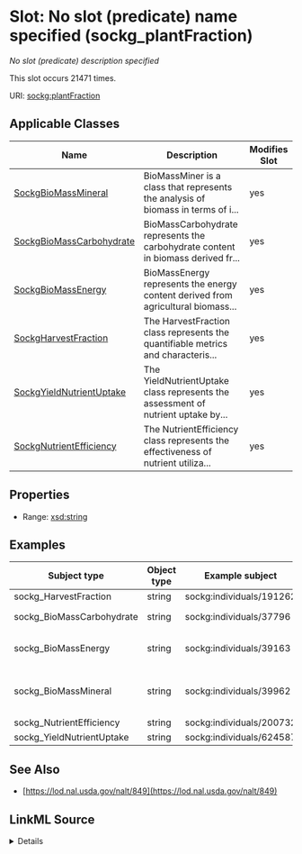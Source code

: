 

# Slot: No slot (predicate) name specified (sockg_plantFraction)


_No slot (predicate) description specified_






This slot occurs 21471 times.


URI: [sockg:plantFraction](https://idir.uta.edu/sockg-ontology/docs/plantFraction)



<!-- no inheritance hierarchy -->





## Applicable Classes

| Name | Description | Modifies Slot |
| --- | --- | --- |
| [SockgBioMassMineral](../classes/SockgBioMassMineral.md) | BioMassMiner is a class that represents the analysis of biomass in terms of i... |  yes  |
| [SockgBioMassCarbohydrate](../classes/SockgBioMassCarbohydrate.md) | BioMassCarbohydrate represents the carbohydrate content in biomass derived fr... |  yes  |
| [SockgBioMassEnergy](../classes/SockgBioMassEnergy.md) | BioMassEnergy represents the energy content derived from agricultural biomass... |  yes  |
| [SockgHarvestFraction](../classes/SockgHarvestFraction.md) | The HarvestFraction class represents the quantifiable metrics and characteris... |  yes  |
| [SockgYieldNutrientUptake](../classes/SockgYieldNutrientUptake.md) | The YieldNutrientUptake class represents the assessment of nutrient uptake by... |  yes  |
| [SockgNutrientEfficiency](../classes/SockgNutrientEfficiency.md) | The NutrientEfficiency class represents the effectiveness of nutrient utiliza... |  yes  |







## Properties

* Range: [xsd:string](http://www.w3.org/2001/XMLSchema#string)






## Examples

| Subject type | Object type | Example subject | Example object | Occurrences |
| --- | --- | --- | --- | --- |
| sockg_HarvestFraction | string | sockg:individuals/191262 | Roots | 9470 |
| sockg_BioMassCarbohydrate | string | sockg:individuals/37796 | Above earshank | 1367 |
| sockg_BioMassEnergy | string | sockg:individuals/39163 | Below earshank leaves | 799 |
| sockg_BioMassMineral | string | sockg:individuals/39962 | Stover (all non-grain biomass) | 6723 |
| sockg_NutrientEfficiency | string | sockg:individuals/200732 | Seed Oil | 2683 |
| sockg_YieldNutrientUptake | string | sockg:individuals/624587 | Grain | 429 |


## See Also

* [https://lod.nal.usda.gov/nalt/849](https://lod.nal.usda.gov/nalt/849)



## LinkML Source

<details>

```yaml
name: sockg_plantFraction
annotations:
  count:
    tag: count
    value: 21471
description: No slot (predicate) description specified
title: No slot (predicate) name specified
examples:
- object:
    example_object: Roots
    example_object_type: string
    example_predicate: sockg:plantFraction
    example_subject: sockg:individuals/191262
    example_subject_type: sockg_HarvestFraction
- object:
    example_object: Above earshank
    example_object_type: string
    example_predicate: sockg:plantFraction
    example_subject: sockg:individuals/37796
    example_subject_type: sockg_BioMassCarbohydrate
- object:
    example_object: Below earshank leaves
    example_object_type: string
    example_predicate: sockg:plantFraction
    example_subject: sockg:individuals/39163
    example_subject_type: sockg_BioMassEnergy
- object:
    example_object: Stover (all non-grain biomass)
    example_object_type: string
    example_predicate: sockg:plantFraction
    example_subject: sockg:individuals/39962
    example_subject_type: sockg_BioMassMineral
- object:
    example_object: Seed Oil
    example_object_type: string
    example_predicate: sockg:plantFraction
    example_subject: sockg:individuals/200732
    example_subject_type: sockg_NutrientEfficiency
- object:
    example_object: Grain
    example_object_type: string
    example_predicate: sockg:plantFraction
    example_subject: sockg:individuals/624587
    example_subject_type: sockg_YieldNutrientUptake
from_schema: soc-kg
see_also:
- https://lod.nal.usda.gov/nalt/849
rank: 1000
slot_uri: sockg:plantFraction
alias: sockg_plantFraction
domain_of:
- sockg_BioMassCarbohydrate
- sockg_BioMassEnergy
- sockg_BioMassMineral
- sockg_HarvestFraction
- sockg_NutrientEfficiency
- sockg_YieldNutrientUptake
union_of:
- '{''domain'': ''sockg_NutrientEfficiency''}'
- '{''domain'': ''sockg_YieldNutrientUptake''}'
- '{''domain'': ''sockg_BioMassMineral''}'
- '{''domain'': ''sockg_BioMassCarbohydrate''}'
- '{''domain'': ''sockg_BioMassEnergy''}'
- '{''domain'': ''sockg_HarvestFraction''}'
range: string

```
</details>